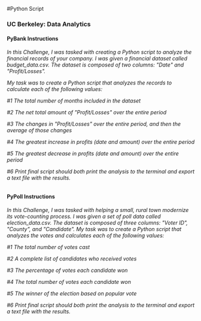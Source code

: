 #Python Script
<h3>UC Berkeley: Data Analytics

<h4>PyBank Instructions

<h6>
In this Challenge, I was tasked with creating a Python script to analyze the financial records of your company. I was given a financial dataset called budget_data.csv. The dataset is composed of two columns: "Date" and "Profit/Losses".

My task was to create a Python script that analyzes the records to calculate each of the following values:

#1 The total number of months included in the dataset

#2 The net total amount of "Profit/Losses" over the entire period

#3 The changes in "Profit/Losses" over the entire period, and then the average of those changes

#4 The greatest increase in profits (date and amount) over the entire period

#5 The greatest decrease in profits (date and amount) over the entire period

#6 Print final script should both print the analysis to the terminal and export a text file with the results.


<h4>PyPoll Instructions
    
<h6>
In this Challenge, I was tasked with helping a small, rural town modernize its vote-counting process. I was given a set of poll data called election_data.csv. The dataset is composed of three columns: "Voter ID", "County", and "Candidate". My task was to create a Python script that analyzes the votes and calculates each of the following values:

#1 The total number of votes cast

#2 A complete list of candidates who received votes

#3 The percentage of votes each candidate won

#4 The total number of votes each candidate won

#5 The winner of the election based on popular vote

#6 Print final script should both print the analysis to the terminal and export a text file with the results.

